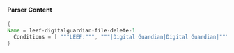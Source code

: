 #### Parser Content
```Java
{
Name = leef-digitalguardian-file-delete-1
  Conditions = [ """LEEF:""", """|Digital Guardian|Digital Guardian|""", """DigitalGuardian-Events""", """|17|""" ]
}
```